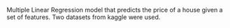Multiple Linear Regression model that predicts the price of a house given a set of features.
Two datasets from kaggle were used.
